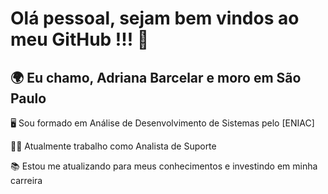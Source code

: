 # Olá pessoal, sejam bem vindos ao meu GitHub !!! 👋
## 🌍 Eu chamo, Adriana Barcelar e moro em São Paulo

🖥️ Sou formado em Análise de Desenvolvimento de Sistemas pelo [ENIAC]

👩‍💼 Atualmente trabalho como Analista de Suporte

📚 Estou me atualizando para meus conhecimentos e investindo em minha carreira

<!--
**adriananb/adriananb** is a ✨ _special_ ✨ repository because its `README.md` (this file) appears on your GitHub profile.

Here are some ideas to get you started:

- 🔭 I’m currently working on ...
- 🌱 I’m currently learning ...
- 👯 I’m looking to collaborate on ...
- 🤔 I’m looking for help with ...
- 💬 Ask me about ...
- 📫 How to reach me: ...
- 😄 Pronouns: ...
- ⚡ Fun fact: ...
-->
